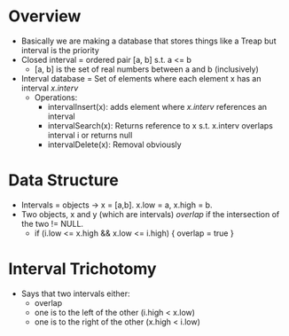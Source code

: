 # Overview
- Basically we are making a database that stores things like a Treap but interval
  is the priority
- Closed interval = ordered pair [a, b] s.t. a <= b
    - [a, b] is the set of real numbers between a and b (inclusively)
- Interval database = Set of elements where each element x has an interval
  *x.interv*
    - Operations:
        - intervalInsert(x): adds element where *x.interv* references an interval
        - intervalSearch(x): Returns reference to x s.t. x.interv overlaps
          interval i or returns null
        - intervalDelete(x): Removal obviously
# Data Structure
- Intervals = objects -> x = [a,b].  x.low = a, x.high = b.
- Two objects, x and y (which are intervals) *overlap* if the
  intersection of the two != NULL.
    - if (i.low <= x.high && x.low <= i.high) { overlap = true }
# Interval Trichotomy
- Says that two intervals either:
  - overlap
  - one is to the left of the other (i.high < x.low)
  - one is to the right of the other (x.high < i.low)

